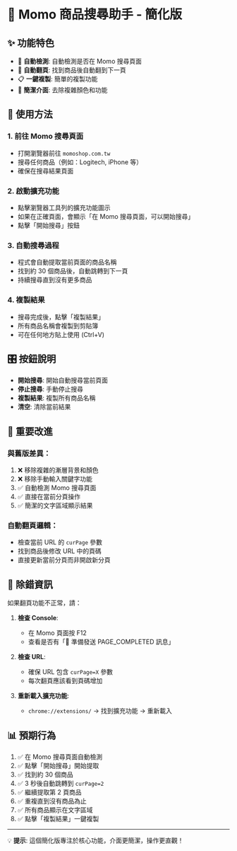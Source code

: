# 🛒 Momo 商品搜尋助手 - 簡化版

## ✨ 功能特色

- 🎯 **自動檢測**: 自動檢測是否在 Momo 搜尋頁面
- 🔄 **自動翻頁**: 找到商品後自動翻到下一頁
- 📋 **一鍵複製**: 簡單的複製功能
- 🎨 **簡潔介面**: 去除複雜顏色和功能

## 🚀 使用方法

### 1. 前往 Momo 搜尋頁面
- 打開瀏覽器前往 `momoshop.com.tw`
- 搜尋任何商品（例如：Logitech, iPhone 等）
- 確保在搜尋結果頁面

### 2. 啟動擴充功能
- 點擊瀏覽器工具列的擴充功能圖示
- 如果在正確頁面，會顯示「在 Momo 搜尋頁面，可以開始搜尋」
- 點擊「開始搜尋」按鈕

### 3. 自動搜尋過程
- 程式會自動提取當前頁面的商品名稱
- 找到約 30 個商品後，自動跳轉到下一頁
- 持續搜尋直到沒有更多商品

### 4. 複製結果
- 搜尋完成後，點擊「複製結果」
- 所有商品名稱會複製到剪貼簿
- 可在任何地方貼上使用 (Ctrl+V)

## 🎛️ 按鈕說明

- **開始搜尋**: 開始自動搜尋當前頁面
- **停止搜尋**: 手動停止搜尋
- **複製結果**: 複製所有商品名稱
- **清空**: 清除當前結果

## 🔧 重要改進

### 與舊版差異：
1. ❌ 移除複雜的漸層背景和顏色
2. ❌ 移除手動輸入關鍵字功能
3. ✅ 自動檢測 Momo 搜尋頁面
4. ✅ 直接在當前分頁操作
5. ✅ 簡潔的文字區域顯示結果

### 自動翻頁邏輯：
- 檢查當前 URL 的 `curPage` 參數
- 找到商品後修改 URL 中的頁碼
- 直接更新當前分頁而非開啟新分頁

## 🐛 除錯資訊

如果翻頁功能不正常，請：

1. **檢查 Console**:
   - 在 Momo 頁面按 F12
   - 查看是否有「🚀 準備發送 PAGE_COMPLETED 訊息」

2. **檢查 URL**:
   - 確保 URL 包含 `curPage=X` 參數
   - 每次翻頁應該看到頁碼增加

3. **重新載入擴充功能**:
   - `chrome://extensions/` → 找到擴充功能 → 重新載入

## 📊 預期行為

1. ✅ 在 Momo 搜尋頁面自動檢測
2. ✅ 點擊「開始搜尋」開始提取
3. ✅ 找到約 30 個商品
4. ✅ 3 秒後自動跳轉到 `curPage=2`
5. ✅ 繼續提取第 2 頁商品
6. ✅ 重複直到沒有商品為止
7. ✅ 所有商品顯示在文字區域
8. ✅ 點擊「複製結果」一鍵複製

---

💡 **提示**: 這個簡化版專注於核心功能，介面更簡潔，操作更直觀！ 